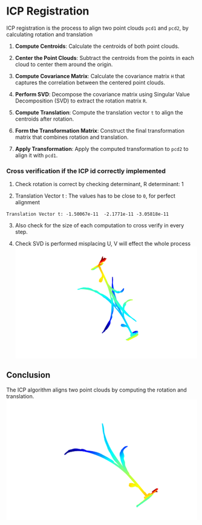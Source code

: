 # ICP Registration



ICP registration is the process to align two point clouds `pcd1` and `pcd2`, by calculating rotation and translation

1. **Compute Centroids**: Calculate the centroids of both point clouds.
   
2. **Center the Point Clouds**: Subtract the centroids from the points in each cloud to center them around the origin.
   
3. **Compute Covariance Matrix**: Calculate the covariance matrix `H` that captures the correlation between the centered point clouds.
   
4. **Perform SVD**: Decompose the covariance matrix using Singular Value Decomposition (SVD) to extract the rotation matrix `R`.
   
5. **Compute Translation**: Compute the translation vector `t` to align the centroids after rotation.
   
6. **Form the Transformation Matrix**: Construct the final transformation matrix that combines rotation and translation.
   
7. **Apply Transformation**: Apply the computed transformation to `pcd2` to align it with `pcd1`.



### Cross verification if the ICP id correctly implemented

1. Check rotation is correct by checking determinant, R determinant: 1

2. Translation Vector t : The values has to be close to `0`, for perfect alignment
```
Translation Vector t: -1.50067e-11  -2.1771e-11 -3.05818e-11
```
3. Also check for the size of each computation to cross verify in every step.

4. Check  SVD is performed misplacing U, V will effect the whole process
![SVD Miscalculation](Miscalculation.png)

## Conclusion

The ICP algorithm aligns two point clouds by computing the rotation and translation.
![After ICP registration](PointCloudAlligned.png) 
